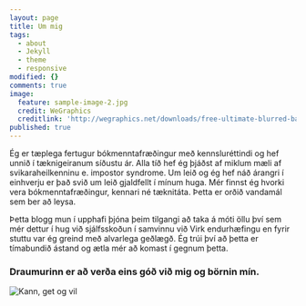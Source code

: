 ```yaml
---
layout: page
title: Um mig
tags:
  - about
  - Jekyll
  - theme
  - responsive
modified: {}
comments: true
image:
  feature: sample-image-2.jpg
  credit: WeGraphics
  creditlink: 'http://wegraphics.net/downloads/free-ultimate-blurred-background-pack/'
published: true
---
```


Ég er tæplega fertugur bókmenntafræðingur með kennsluréttindi og hef unnið í tæknigeiranum síðustu ár. Alla tíð hef ég þjáðst af miklum mæli af svikaraheilkenninu e. impostor syndrome. Um leið og ég hef náð árangri í einhverju er það svið um leið gjaldfellt í mínum huga. Mér finnst ég hvorki vera bókmenntafræðingur, kennari né tæknitáta. Þetta er orðið vandamál sem ber að leysa. 

Þetta blogg mun í upphafi þjóna þeim tilgangi að taka á móti öllu því sem mér dettur í hug við sjálfsskoðun í samvinnu við Virk endurhæfingu en fyrir stuttu var ég greind með alvarlega geðlægð. Ég trúi því að þetta er tímabundið ástand og ætla mér að komast í gegnum þetta. 

### Draumurinn er að verða eins góð við mig og börnin mín.

![Kann, get og vil]({{site.baseurl}}/about/Intro.jpg)


